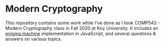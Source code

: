 # Modern Cryptography

This repository contains some work while I've done as I took COMP543 - Modern Cryptography class in Fall 2020 at Koç University. It includes an [enigma machine](./enigma-machine) implementation in JavaScript, and several questions & answers on various topics.
